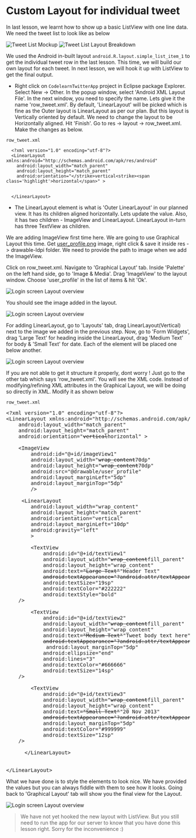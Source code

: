# Custom Layout for individual tweet

In last lesson, we learnt how to show up a basic ListView with one line data. We need the tweet list to look like as below 

![Tweet List Mockup](/assets/twitter-client/row-tweet-screenshot.png "Tweet List Mockup")
![Tweet List Layout Breakdown](/assets/twitter-client/row-tweet-layout-breakdown.png "Tweet List Layout Breakdown")

We used the Android in-built layout `android.R.layout.simple_list_item_1` to get the individual tweet row in the last lesson. This time, we will build our own layout for each tweet. In next lesson, we will hook it up with ListView to get the final output.

* Right click on `CodelearnTwitterApp` project in Eclipse package Explorer. Select New -> Other. In the popup window, select 'Android XML Layout File'. In the next window, you need to specify the name. Lets give it the name 'row_tweet.xml'. By default, 'LinearLayout' will be picked which is fine as the Outer layout is LinearLayout as per our plan. But this layout is Vertically oriented by default. We need to change the layout to be Horizontally aligned. Hit 'Finish'. Go to res -> layout -> row_tweet.xml. Make the changes as below.

`row_tweet.xml`

      <?xml version="1.0" encoding="utf-8"?>
      <LinearLayout xmlns:android="http://schemas.android.com/apk/res/android"
        android:layout_width="match_parent"
        android:layout_height="match_parent"
        android:orientation="</strike>vertical<strike><span class='highlight'>horizontal</span>" >
        
    
      </LinearLayout>

* The LinearLayout element is what is 'Outer LinearLayout' in our planned view. It has its children aligned horizontally. Lets update the value. Also, it has two children - ImageView and LinearLayout. LinearLayout in-turn has three TextView as children.

We are adding ImageView first time here. We are going to use Graphical Layout this time. Get [user_profile.png](/assets/user_profile.png) image, right click & save it inside res -> drawable-ldpi folder. We need to provide the path to image when we add the ImageView.

Click on row_tweet.xml. Navigate to 'Graphical Layout' tab. Inside 'Palette' on the left hand side, go to 'Image & Media'. Drag 'ImageView' to the layout window. Choose 'user_profile' in the list of items & hit 'Ok'.

![Login screen Layout overview](/assets/twitter-client/image_selection.png)

You should see the image added in the layout. 

![Login screen Layout overview](/assets/twitter-client/image_view.png)

For adding LinearLayout, go to 'Layouts' tab, drag LinearLayout(Vertical) next to the image we added in the previous step. 
Now, go to 'Form Widgets', drag 'Large Text' for heading inside the LinearLayout, drag 'Medium Text' for body & 'Small Text' for date. Each of the element will be placed one below another. 

![Login screen Layout overview](/assets/twitter-client/vertical_text_align.png)

If you are not able to get it structure it properly, dont worry ! Just go to the other tab which says 'row_tweet.xml'. You will see the XML code. Instead of modifying/refining XML attributes in the Graphical Layout, we will be doing so directly in XML. Modify it as shown below 

`row_tweet.xml`
<pre>
&lt;?xml version="1.0" encoding="utf-8"?&gt;
&lt;LinearLayout xmlns:android="http://schemas.android.com/apk/res/android"
    android:layout_width="match_parent"
    android:layout_height="match_parent"
    android:orientation="<strike>vertical</strike><span class="highlight">horizontal</span>" &gt;

    &lt;ImageView
        android:id="@+id/imageView1"
        android:layout_width="<strike>wrap_content</strike><span class='highlight'>70dp</span>"
        android:layout_height="<strike>wrap_content</strike><span class='highlight'>70dp</span>"
        android:src="@drawable/user_profile"
		<span class="highlight">android:layout_marginLeft="5dp"
        android:layout_marginTop="5dp"</span>
		/&gt;

	 &lt;LinearLayout
        android:layout_width="wrap_content"
        android:layout_height="match_parent"
        android:orientation="vertical" 
		<span class="highlight">android:layout_marginLeft="10dp"
		android:gravity="left"</span>
		&gt;

        &lt;TextView
            android:id="@+id/textView1"
            android:layout_width="<strike>wrap_content</strike><span class='highlight'>fill_parent</span>"
            android:layout_height="wrap_content"
            android:text=<strike>"Large Text"</strike><span class="highlight">"Header Text"</span>
            <strike>android:textAppearance="?android:attr/textAppearanceLarge"</strike>
			<span class="highlight">android:textSize="19sp"
            android:textColor="#222222"
            android:textStyle="bold"</span>
	/&gt;

        &lt;TextView
            android:id="@+id/textView2"
            android:layout_width="<strike>wrap_content</strike><span class='highlight'>fill_parent</span>"
            android:layout_height="wrap_content"
            android:text=<strike>"Medium Text"</strike><span class="highlight">"Tweet body text here"</span>
            <strike>android:textAppearance="?android:attr/textAppearanceMedium"</strike>
			<span class="highlight"> android:layout_marginTop="5dp"
            android:ellipsize="end"
            android:lines="3"
			android:textColor="#666666"                                                
            android:textSize="14sp"</span>
	/&gt;

        &lt;TextView
            android:id="@+id/textView3"
            android:layout_width="<strike>wrap_content</strike><span class='highlight'>fill_parent</span>"
            android:layout_height="wrap_content"
            android:text=<strike>"Small Text"</strike><span class="highlight">"20 Nov 2013"</span>
            <strike>android:textAppearance="?android:attr/textAppearanceSmall"</strike>
			<span class="highlight">android:layout_marginTop="5dp"
            android:textColor="#999999"
            android:textSize="12sp"</span>
	/&gt;

      &lt;/LinearLayout&gt;


&lt;/LinearLayout&gt;
</pre>

What we have done is to style the elements to look nice. We have provided the values but you can always fiddle with them to see how it looks. Going back to 'Graphical Layout' tab will show you the final view for the Layout. 


![Login screen Layout overview](/assets/twitter-client/twitter_tweet.png)

> We have not yet hooked the new layout with ListView. But you still need to run the app for our server to know that you have done this lesson right. Sorry for the inconvenience :)
